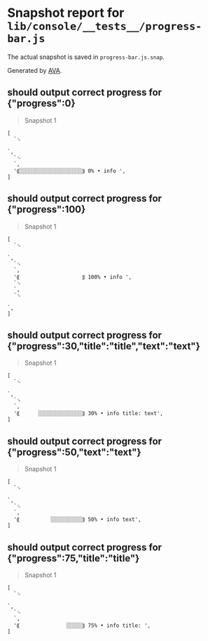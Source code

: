 # Snapshot report for `lib/console/__tests__/progress-bar.js`

The actual snapshot is saved in `progress-bar.js.snap`.

Generated by [AVA](https://avajs.dev).

## should output correct progress for {"progress":0}

> Snapshot 1

    [
      `␍
                                                                                                          `,
      `␍
      `,
      '⸨░░░░░░░░░░░░░░░░░░░░⸩ 0% • info ',
    ]

## should output correct progress for {"progress":100}

> Snapshot 1

    [
      `␍
                                                                                                          `,
      `␍
      `,
      '⸨                    ⸩ 100% • info ',
      `␍
      `,
      `␍
                                                                                                          `,
    ]

## should output correct progress for {"progress":30,"title":"title","text":"text"}

> Snapshot 1

    [
      `␍
                                                                                                          `,
      `␍
      `,
      '⸨      ░░░░░░░░░░░░░░⸩ 30% • info title: text',
    ]

## should output correct progress for {"progress":50,"text":"text"}

> Snapshot 1

    [
      `␍
                                                                                                          `,
      `␍
      `,
      '⸨          ░░░░░░░░░░⸩ 50% • info text',
    ]

## should output correct progress for {"progress":75,"title":"title"}

> Snapshot 1

    [
      `␍
                                                                                                          `,
      `␍
      `,
      '⸨               ░░░░░⸩ 75% • info title: ',
    ]
